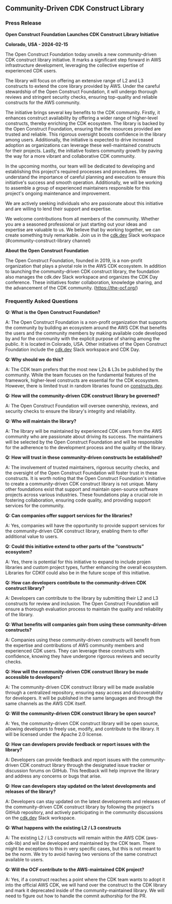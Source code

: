 ## **Community-Driven CDK Construct Library**

### Press Release

**Open Construct Foundation Launches CDK Construct Library Initiative**

**Colorado, USA - 2024-02-15**

The Open Construct Foundation today unveils a new community-driven CDK construct library initiative. It marks a significant step forward in AWS infrastructure development, leveraging the collective expertise of experienced CDK users.

The library will focus on offering an extensive range of L2 and L3 constructs to extend the core library provided by AWS. Under the careful stewardship of the Open Construct Foundation, it will undergo thorough reviews and stringent security checks, ensuring top-quality and reliable constructs for the AWS community.

The initiative brings several key benefits to the CDK community. Firstly, it enhances construct availability by offering a wider range of higher-level constructs, thereby enriching the CDK ecosystem. The library is backed by the Open Construct Foundation, ensuring that the resources provided are trusted and reliable. This rigorous oversight boosts confidence in the library among users. Additionally, the initiative is expected to drive increased adoption as organizations can leverage these well-maintained constructs for their projects. Lastly, the initiative fosters community growth by paving the way for a more vibrant and collaborative CDK community.

In the upcoming months, our team will be dedicated to developing and establishing this project's required processes and procedures. We understand the importance of careful planning and execution to ensure this initiative's success and smooth operation. Additionally, we will be working to assemble a group of experienced maintainers responsible for this project's ongoing maintenance and improvement.

We are actively seeking individuals who are passionate about this initiative and are willing to lend their support and expertise.

We welcome contributions from all members of the community. Whether you are a seasoned professional or just starting out your ideas and expertise are valuable to us. We believe that by working together, we can create something truly remarkable. Join us in the [cdk.dev](http://cdk.dev) Slack workspace (#community-construct-library channel)

**About the Open Construct Foundation**

The Open Construct Foundation, founded in 2019, is a non-profit organization that plays a pivotal role in the AWS CDK ecosystem. In addition to launching the community-driven CDK construct library, the foundation also manages the cdk.dev Slack workspace and organizes the CDK Day conference. These initiatives foster collaboration, knowledge sharing, and the advancement of the CDK community. (https://the-ocf.org/)



### **Frequently Asked Questions**

**Q: What is the Open Construct Foundation?**

A: The Open Construct Foundation is a non-profit organization that supports the community by building an ecosystem around the AWS CDK that benefits the users and the community members by making available code developed by and for the community with the explicit purpose of sharing among the public. It is located in Colorado, USA. Other initiatives of the Open Construct Foundation include the [cdk.dev](http://cdk.dev) Slack workspace and CDK Day.

**Q: Why should we do this?**

A: The CDK team prefers that the most new L2s & L3s be published by the community. While the team focuses on the fundamental features of the framework, higher-level constructs are essential for the CDK ecosystem. However, there is limited trust in random libraries found on [constructs.dev](http://constructs.dev/).

**Q: How will the community-driven CDK construct library be governed?**

A: The Open Construct Foundation will oversee ownership, reviews, and security checks to ensure the library's integrity and reliability.

**Q: Who will maintain the library?**

A: The library will be maintained by experienced CDK users from the AWS community who are passionate about driving its success. The maintainers will be selected by the Open Construct Foundation and will be responsible for the adherence to the development process and the quality of the library.

**Q: How will trust in these community-driven constructs be established?**

A: The involvement of trusted maintainers, rigorous security checks, and the oversight of the Open Construct Foundation will foster trust in these constructs. It is worth noting that the Open Construct Foundation's initiative to create a community-driven CDK construct library is not unique. Many other foundations exist that support and maintain open-source software projects across various industries. These foundations play a crucial role in fostering collaboration, ensuring code quality, and providing support services for the community.

**Q: Can companies offer support services for the libraries?**

A: Yes, companies will have the opportunity to provide support services for the community-driven CDK construct library, enabling them to offer additional value to users.

**Q: Could this initiative extend to other parts of the “constructs” ecosystem?**

A: Yes, there is potential for this initiative to expand to include projen libraries and custom project types, further enhancing the overall ecosystem. Libraries for CDKtf could also be in the future scope of this initiative.

**Q: How can developers contribute to the community-driven CDK construct library?**

A: Developers can contribute to the library by submitting their L2 and L3 constructs for review and inclusion. The Open Construct Foundation will ensure a thorough evaluation process to maintain the quality and reliability of the library.

**Q: What benefits will companies gain from using these community-driven constructs?**

A: Companies using these community-driven constructs will benefit from the expertise and contributions of AWS community members and experienced CDK users. They can leverage these constructs with confidence, knowing they have undergone rigorous reviews and security checks.

**Q: How will the community-driven CDK construct library be made accessible to developers?**

A: The community-driven CDK construct library will be made available through a centralized repository, ensuring easy access and discoverability for developers. It will be published in the same languages and through the same channels as the AWS CDK itself.

**Q: Will the community-driven CDK construct library be open source?**

A: Yes, the community-driven CDK construct library will be open source, allowing developers to freely use, modify, and contribute to the library. It will be licensed under the Apache 2.0 license.

**Q: How can developers provide feedback or report issues with the library?**

A: Developers can provide feedback and report issues with the community-driven CDK construct library through the designated issue tracker or discussion forums on GitHub. This feedback will help improve the library and address any concerns or bugs that arise.

**Q: How can developers stay updated on the latest developments and releases of the library?**

A: Developers can stay updated on the latest developments and releases of the community-driven CDK construct library by following the project's GitHub repository, and actively participating in the community discussions on the [cdk.dev](http://cdk.dev) Slack workspace.

**Q: What happens with the existing L2 / L3 constructs**

A: The existing L2 / L3 constructs will remain within the AWS CDK (aws-cdk-lib) and will be developed and maintained by the CDK team. There might be exceptions to this in very specific cases, but this is not meant to be the norm. We try to avoid having two versions of the same construct available to users.

**Q: Will the OCF contribute to the AWS-maintained CDK project?** 

A: Yes, if a construct reaches a point where the CDK team wants to adopt it into the official AWS CDK, we will hand over the construct to the CDK library and mark it deprecated inside of the community-maintained library. We will need to figure out how to handle the commit authorship for the PR.

